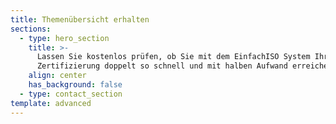 ```yaml
---
title: Themenübersicht erhalten
sections:
  - type: hero_section
    title: >-
      Lassen Sie kostenlos prüfen, ob Sie mit dem EinfachISO System Ihre
      Zertifizierung doppelt so schnell und mit halben Aufwand erreichen können
    align: center
    has_background: false
  - type: contact_section
template: advanced
---
```

